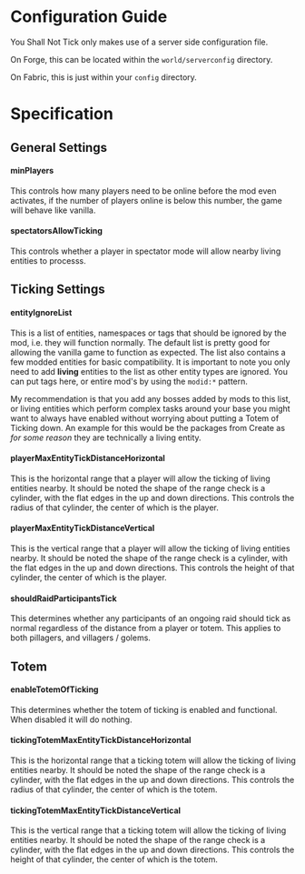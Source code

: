 # Configuration Guide

You Shall Not Tick only makes use of a server side configuration file.

On Forge, this can be located within the `world/serverconfig` directory.

On Fabric, this is just within your `config` directory.

# Specification

## General Settings

#### minPlayers

This controls how many players need to be online before the mod even activates, if the number of players online is below this number, the game will behave like vanilla.

#### spectatorsAllowTicking

This controls whether a player in spectator mode will allow nearby living entities to processs.

## Ticking Settings

#### entityIgnoreList

This is a list of entities, namespaces or tags that should be ignored by the mod, i.e. they will function normally. The default list is pretty good for allowing the vanilla game to function as expected. The list also contains a few modded entities for basic compatibility. It is important to note you only need to add **living** entities to the list as other entity types are ignored. You can put tags here, or entire mod's by using the `modid:*` pattern.

My recommendation is that you add any bosses added by mods to this list, or living entities which perform complex tasks around your base you might want to always have enabled without worrying about putting a Totem of Ticking down. An example for this would be the packages from Create as _for some reason_ they are technically a living entity.

#### playerMaxEntityTickDistanceHorizontal

This is the horizontal range that a player will allow the ticking of living entities nearby. It should be noted the shape of the range check is a cylinder, with the flat edges in the up and down directions. This controls the radius of that cylinder, the center of which is the player.

#### playerMaxEntityTickDistanceVertical

This is the vertical range that a player will allow the ticking of living entities nearby. It should be noted the shape of the range check is a cylinder, with the flat edges in the up and down directions. This controls the height of that cylinder, the center of which is the player.

#### shouldRaidParticipantsTick

This determines whether any participants of an ongoing raid should tick as normal regardless of the distance from a player or totem. This applies to both pillagers, and villagers / golems.

## Totem

#### enableTotemOfTicking

This determines whether the totem of ticking is enabled and functional. When disabled it will do nothing.

#### tickingTotemMaxEntityTickDistanceHorizontal

This is the horizontal range that a ticking totem will allow the ticking of living entities nearby. It should be noted the shape of the range check is a cylinder, with the flat edges in the up and down directions. This controls the radius of that cylinder, the center of which is the totem.

#### tickingTotemMaxEntityTickDistanceVertical

This is the vertical range that a ticking totem will allow the ticking of living entities nearby. It should be noted the shape of the range check is a cylinder, with the flat edges in the up and down directions. This controls the height of that cylinder, the center of which is the totem.
